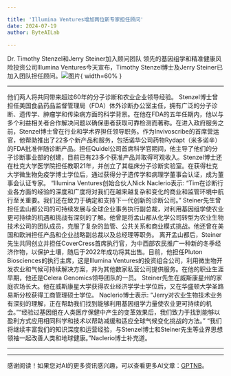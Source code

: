 ```yaml
---

title: 'Illumina Ventures增加两位新专家担任顾问'
date: 2024-07-19
author: ByteAILab

---
```


Dr. Timothy Stenzel和Jerry Steiner加入顾问团队
领先的基因组学和精准健康风险投资公司Illumina Ventures今天宣布，Timothy Stenzel博士及Jerry Steiner已加入团队担任顾问。![图片](https://ai-techpark.com/wp-content/uploads/2024/07/Illumina-Ventures-960x540.jpg){ width=60% }

---
他们两人将共同带来超过60年的分子诊断和农业企业领导经验。
Stenzel博士曾担任美国食品药品监督管理局（FDA）体外诊断办公室主任，拥有广泛的分子诊断、遗传学、肿瘤学和传染病方面的科学背景。在他在FDA的五年任期内，他以与多个利益相关者合作解决问题以确保患者获取可靠检测而著称。在进入政府服务之前，Stenzel博士曾在行业和学术界担任领导职务。作为Invivoscribe的首席营运官，他帮助推出了22多个新产品和服务，包括诺华公司药物Rydapt（米多诺辛）的FDA批准伴随诊断产品。担任Quidel公司首席科学官期间，他主导了他们的分子诊断事业部的创建，目前已有23多个获准产品并取得可观收入。Stenzel博士还在杜克大学医学院担任教职21年，并创立了其临床分子诊断实验室。在获得杜克大学微生物免疫学博士学位后，通过获得分子遗传学和病理学董事会认证，成为董事会认证专家。
“Illumina Ventures创始合伙人Nick Naclerio表示: “Tim在诊断行业各方面的经验的深度和广度将对我们在越来越复杂和变化的商业和监管环境中航行至关重要。我们还在致力于确定和支持下一代创新的诊断公司。”
Steiner先生曾担任孟山都公司的可持续发展与全球企业事务执行副总裁，对利用基因组学使农业更可持续的机遇和挑战有深刻的了解。他曾是将孟山都从化学公司转型为农业生物技术公司的团队成员，克服了复杂的监管、公共关系和商业模式挑战。他还曾在美国和欧洲担任产品和企业战略副总裁以及总经理等职务。
离开孟山都后，Steiner先生共同创立并担任CoverCress首席执行官，为中西部农民推广一种新的冬季经济作物，以保护土壤，随后于2022年成功将其出售。目前，他担任Pluton Biosciences的执行主席，这是Illumina Ventures的投资组合公司，利用微生物开发农业和气候可持续解决方案，并为其他数家私营公司提供服务。在他的职业生涯早期，他还是Celera Genomics领导团队的一员。
Steiner先生在威斯康星州的家庭农场长大。他在威斯康星大学获得农业经济学学士学位后，又在华盛顿大学圣路易斯分校获得工商管理硕士学位。
Naclerio博士表示: “Jerry对农业生物技术业务有深刻的理解，正在帮助我们找到能够利用基因组学力量使农业更可持续的机会。”“经验过基因组在人类医疗保健中产生的变革效果后，我们致力于找到能够以盈利方式应用相同科学和技术以帮助减缓和适应全球气候变化挑战的方法。”
“我们将继续丰富我们的知识深度和运营经验，与Stenzel博士和Steiner先生等业界思想领袖一起改善人类和地球健康。”Naclerio博士补充道。


---
---
感谢阅读！如果您对AI的更多资讯感兴趣，可以查看更多AI文章：[GPTNB](https://gptnb.com)。